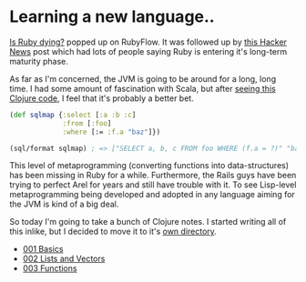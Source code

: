 # Learning a new language..

[Is Ruby dying?](http://jmoses.co/2013/12/21/is-ruby-dying.html) popped up on RubyFlow. It was followed up by [this Hacker News](https://news.ycombinator.com/item?id=6959355) post which had lots of people saying Ruby is entering it's long-term maturity phase. 

As far as I'm concerned, the JVM is going to be around for a long, long time. I had some amount of fascination with Scala, but after [seeing this Clojure code](https://github.com/jkk/honeysql), I feel that it's probably a better bet.

```clojure
(def sqlmap {:select [:a :b :c]
             :from [:foo]
             :where [:= :f.a "baz"]})

(sql/format sqlmap) ; => ["SELECT a, b, c FROM foo WHERE (f.a = ?)" "baz"]
```

This level of metaprogramming (converting functions into data-structures) has been missing in Ruby for a while. Furthermore, the Rails guys have been trying to perfect Arel for years and still have trouble with it. To see Lisp-level metaprogramming being developed and adopted in any language aiming for the JVM is kind of a big deal.

So today I'm going to take a bunch of Clojure notes. I started writing all of this inlike, but I decided to move it to it's [own directory](/farleyknight/blog/clojure/).

* [001 Basics](/farleyknight/blog/clojure/001-basics.md)
* [002 Lists and Vectors](/farleyknight/blog/clojure/002-lasts_and_vectors.md)
* [003 Functions](/farleyknight/blog/clojure/003-functions.md)
